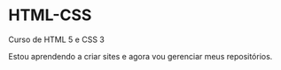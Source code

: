# HTML-CSS
 Curso de HTML 5 e CSS 3

Estou aprendendo a criar sites e agora vou gerenciar meus repositórios.